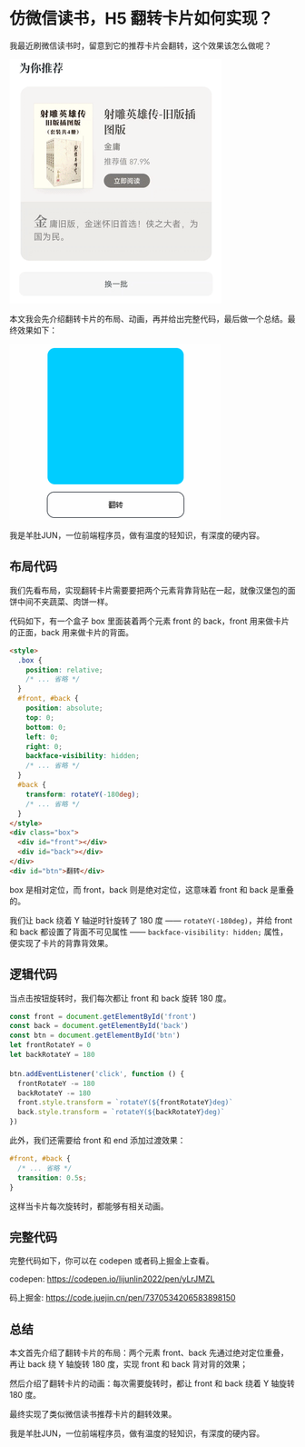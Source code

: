 # 仿微信读书，H5 翻转卡片如何实现？

我最近刷微信读书时，留意到它的推荐卡片会翻转，这个效果该怎么做呢？

![](./img/wx.gif)

本文我会先介绍翻转卡片的布局、动画，再并给出完整代码，最后做一个总结。最终效果如下：

![](./img/card.gif)

我是羊肚JUN，一位前端程序员，做有温度的轻知识，有深度的硬内容。

## 布局代码

我们先看布局，实现翻转卡片需要要把两个元素背靠背贴在一起，就像汉堡包的面饼中间不夹蔬菜、肉饼一样。

代码如下，有一个盒子 box 里面装着两个元素 front 的 back，front 用来做卡片的正面，back 用来做卡片的背面。

```html
<style>
  .box {
    position: relative;
    /* ... 省略 */
  }
  #front, #back {
    position: absolute;
    top: 0;
    bottom: 0;
    left: 0;
    right: 0;
    backface-visibility: hidden;
    /* ... 省略 */
  }
  #back {
    transform: rotateY(-180deg);
    /* ... 省略 */
  }
</style>
<div class="box">
  <div id="front"></div>
  <div id="back"></div>
</div>
<div id="btn">翻转</div>
```

box 是相对定位，而 front，back 则是绝对定位，这意味着 front 和 back 是重叠的。

我们让 back 绕着 Y 轴逆时针旋转了 180 度 —— `rotateY(-180deg)`，并给 front 和 back 都设置了背面不可见属性 —— `backface-visibility: hidden;` 属性，便实现了卡片的背靠背效果。

## 逻辑代码

当点击按钮旋转时，我们每次都让 front 和 back 旋转 180 度。

```js
const front = document.getElementById('front')
const back = document.getElementById('back')
const btn = document.getElementById('btn')
let frontRotateY = 0
let backRotateY = 180

btn.addEventListener('click', function () {
  frontRotateY -= 180
  backRotateY -= 180
  front.style.transform = `rotateY(${frontRotateY}deg)`
  back.style.transform = `rotateY(${backRotateY}deg)`
})
```

此外，我们还需要给 front 和 end 添加过渡效果：

```css
#front, #back {
  /* ... 省略 */
  transition: 0.5s;
}
```

这样当卡片每次旋转时，都能够有相关动画。

## 完整代码

完整代码如下，你可以在 codepen 或者码上掘金上查看。

codepen: https://codepen.io/lijunlin2022/pen/yLrJMZL

码上掘金: https://code.juejin.cn/pen/7370534206583898150

## 总结

本文首先介绍了翻转卡片的布局：两个元素 front、back 先通过绝对定位重叠，再让 back 绕 Y 轴旋转 180 度，实现 front 和 back 背对背的效果；

然后介绍了翻转卡片的动画：每次需要旋转时，都让 front 和 back 绕着 Y 轴旋转 180 度。

最终实现了类似微信读书推荐卡片的翻转效果。

我是羊肚JUN，一位前端程序员，做有温度的轻知识，有深度的硬内容。
